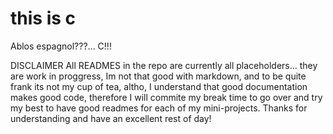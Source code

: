 # this is c

Ablos espagnol???... C!!!

DISCLAIMER
All READMES in the repo are currently all placeholders... they are work in proggress, Im not that good with markdown, and to be quite frank its not my cup of tea, altho, I understand that good documentation makes good code, therefore I will commite my break time to go over and try my best to have good readmes for each of my mini-projects. Thanks for understanding and have an excellent rest of day!
